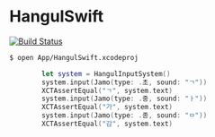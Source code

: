 HangulSwift
===========

  [![Build Status](https://api.travis-ci.org/wookay/HangulSwift.svg?branch=master)](https://travis-ci.org/wookay/HangulSwift)



```sh
$ open App/HangulSwift.xcodeproj
```

```swift
        let system = HangulInputSystem()
        system.input(Jamo(type: .초, sound: "ㄱ"))
        XCTAssertEqual("ㄱ", system.text)
        system.input(Jamo(type: .중, sound: "ㅏ"))
        XCTAssertEqual("가", system.text)
        system.input(Jamo(type: .종, sound: "ㅁ"))
        XCTAssertEqual("감", system.text)
```
